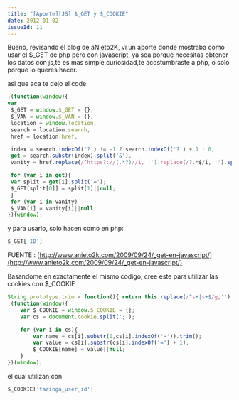 ```yaml
---
title: "[Aporte][JS] $_GET y $_COOKIE"
date: 2012-01-02
issueId: 11
---
```

Bueno, revisando el blog de aNieto2K, vi un aporte donde mostraba como usar el $_GET de php pero con javascript, ya sea porque necesitas obtener los datos con js,te es mas simple,curiosidad,te acostumbraste a php, o solo porque lo queres hacer.

asi que aca te dejo el code:

```js
;(function(window){
var
 $_GET = window.$_GET = {},
 $_VAN = window.$_VAN = {},
 location = window.location,
 search = location.search,
 href = location.href, 

 index = search.indexOf('?') != -1 ? search.indexOf('?') + 1 : 0,
 get = search.substr(index).split('&'),
 vanity = href.replace(/^https?://(.*?)//i, '').replace(/?.*$/i, '').split('/'); 

 for (var i in get){
 var split = get[i].split('=');
 $_GET[split[0]] = split[1]||null;
 }
 for (var i in vanity)
 $_VAN[i] = vanity[i]||null;
})(window);
```

y para usarlo, solo hacen como en php:

```js
$_GET['ID']
```

FUENTE : [http://www.anieto2k.com/2009/09/24/_get-en-javascript/](http://www.anieto2k.com/2009/09/24/_get-en-javascript/)

Basandome en exactamente el mismo codigo, cree este para utilizar las cookies con $_COOKIE

```js
String.prototype.trim = function(){ return this.replace(/^s+|s+$/g,'') }
;(function(window){
    var $_COOKIE = window.$_COOKIE = {};
    var cs = document.cookie.split(';');

    for (var i in cs){
        var name = cs[i].substr(0,cs[i].indexOf('=')).trim();
        var value = cs[i].substr(cs[i].indexOf('=') + 1);
        $_COOKIE[name] = value||null;
    }
})(window);
```

el cual utilizan con

```js
$_COOKIE['taringa_user_id'] 
```
